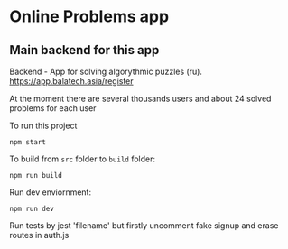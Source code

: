 # Online Problems app

## Main backend for this app 

Backend - App for solving algorythmic puzzles (ru).<br>
https://app.balatech.asia/register

At the moment there are several thousands users and about 24 solved problems for each user

To run this project

`npm start`

To build from `src` folder to `build` folder:

`npm run build`

Run dev enviornment:

`npm run dev`

Run tests by jest 'filename'
but firstly uncomment fake signup and erase routes in auth.js

